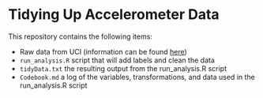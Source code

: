 # Tidying Up Accelerometer Data

This repository contains the following items:
* Raw data from UCI (information can be found [here](http://archive.ics.uci.edu/ml/datasets/Human+Activity+Recognition+Using+Smartphones))
* `run_analysis.R` script that will add labels and clean the data
* `tidyData.txt` the resulting output from the run_analysis.R script 
* `Codebook.md` a log of the variables, transformations, and data used in the run_analysis.R script 
